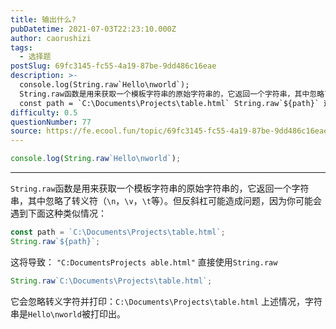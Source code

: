 ```yaml
---
title: 输出什么?
pubDatetime: 2021-07-03T22:23:10.000Z
author: caorushizi
tags:
  - 选择题
postSlug: 69fc3145-fc55-4a19-87be-9dd486c16eae
description: >-
  console.log(String.raw`Hello\nworld`);
  String.raw函数是用来获取一个模板字符串的原始字符串的，它返回一个字符串，其中忽略了转义符（\n，\v，\t等）。但反斜杠可能造成问题，因为你可能会遇到下面这种类似情况：
  const path = `C:\Documents\Projects\table.html` String.raw`${path}` 这将导
difficulty: 0.5
questionNumber: 77
source: https://fe.ecool.fun/topic/69fc3145-fc55-4a19-87be-9dd486c16eae
---
```


```javascript
console.log(String.raw`Hello\nworld`);
```

---

`String.raw`函数是用来获取一个模板字符串的原始字符串的，它返回一个字符串，其中忽略了转义符（`\n`，`\v`，`\t`等）。但反斜杠可能造成问题，因为你可能会遇到下面这种类似情况：

```javascript
const path = `C:\Documents\Projects\table.html`;
String.raw`${path}`;
```

这将导致：
`"C:DocumentsProjects able.html"`
直接使用`String.raw`

```javascript
String.raw`C:\Documents\Projects\table.html`;
```

它会忽略转义字符并打印：`C:\Documents\Projects\table.html`
上述情况，字符串是`Hello\nworld`被打印出。
